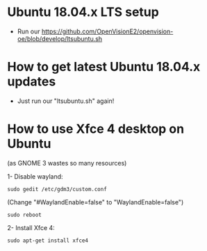 # Ubuntu 18.04.x LTS setup
* Run our https://github.com/OpenVisionE2/openvision-oe/blob/develop/ltsubuntu.sh

# How to get latest Ubuntu 18.04.x updates
* Just run our "ltsubuntu.sh" again!

# How to use Xfce 4 desktop on Ubuntu
(as GNOME 3 wastes so many resources)

1- Disable wayland:
```
sudo gedit /etc/gdm3/custom.conf
```
(Change "#WaylandEnable=false" to "WaylandEnable=false")
```
sudo reboot
```
2- Install Xfce 4:
```
sudo apt-get install xfce4
```
